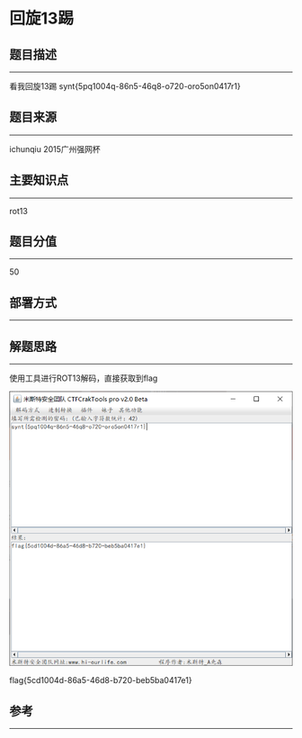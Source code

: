 # 回旋13踢

## 题目描述
---
看我回旋13踢
synt{5pq1004q-86n5-46q8-o720-oro5on0417r1}

## 题目来源
---
ichunqiu 2015广州强网杯

## 主要知识点
---
rot13

## 题目分值
---
50

## 部署方式
---


## 解题思路
---
使用工具进行ROT13解码，直接获取到flag

![](images/ctf-2021-05-31-16-21-34.png)

flag{5cd1004d-86a5-46d8-b720-beb5ba0417e1}

## 参考
---
